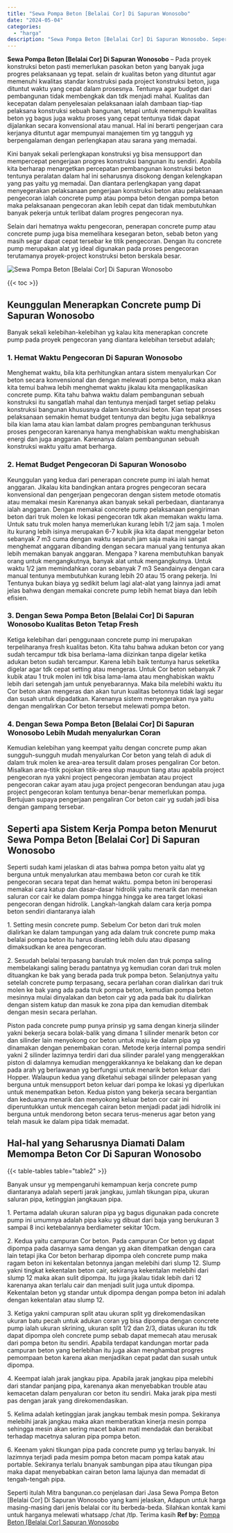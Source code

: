 ```yaml
---
title: "Sewa Pompa Beton [Belalai Cor] Di Sapuran Wonosobo"
date: "2024-05-04"
categories: 
  - "harga"
description: "Sewa Pompa Beton [Belalai Cor] Di Sapuran Wonosobo. Seperti itulah Mitra bangunan.co penjelasan dari Jasa Sewa Pompa Beton [Belalai Cor] Di Sapuran Wonosob..."
---
```


**Sewa Pompa Beton \[Belalai Cor\] Di Sapuran Wonosobo** – Pada proyek konstruksi beton pasti memerlukan pasokan beton yang banyak juga progres pelaksanaan yg tepat. selain dr kualitas beton yang dituntut agar memenuhi kwalitas standar konstruksi pada project konstruksi beton, juga dituntut waktu yang cepat dalam prosesnya. Tentunya agar budget dari pembangunan tidak membengkak dan tdk menjadi mahal. Kualitas dan kecepatan dalam penyelesaian pelaksanaan ialah dambaan tiap-tiap pelaksana konstruksi sebuah bangunan, tetapi untuk menempuh kwalitas beton yg bagus juga waktu proses yang cepat tentunya tidak dapat dijalankan secara konvensional atau manual. Hal ini berarti pengerjaan cara kerjanya dituntut agar mempunyai manajemen tim yg tangguh yg berpengalaman dengan perlengkapan atau sarana yang memadai.

Kini banyak sekali perlengkapan konstruksi yg bisa mensupport dan mempercepat pengerjaan progres konstruksi bangunan itu sendiri. Apabila kita berharap menargetkan percepatan pembangunan konstruksi beton tentunya peralatan dalam hal ini seharusnya disokong dengan kelengkapan yang pas yaitu yg memadai. Dan diantara perlengkapan yang dapat menyegerakan pelaksanaan pengerjaan konstruksi beton atau pelaksanaan pengecoran ialah concrete pump atau pompa beton dengan pompa beton maka pelaksanaan pengecoran akan lebih cepat dan tidak membutuhkan banyak pekerja untuk terlibat dalam progres pengecoran nya.

Selain dari hematnya waktu pengecoran, penerapan concrete pump atau concrete pump juga bisa memelihara kesegaran beton, sebab beton yang masih segar dapat cepat tersebar ke titik pengecoran. Dengan itu concrete pump merupakan alat yg ideal digunakan pada proses pengecoran terutamanya proyek-project konstruksi beton berskala besar.

![Sewa Pompa Beton [Belalai Cor] Di Sapuran Wonosobo](/images/sewa-concrete-pump-32.png)

{{< toc >}}

## Keunggulan Menerapkan Concrete pump Di Sapuran Wonosobo

Banyak sekali kelebihan-kelebihan yg kalau kita menerapkan concrete pump pada proyek pengecoran yang diantara kelebihan tersebut adalah;

### 1\. Hemat Waktu Pengecoran Di Sapuran Wonosobo

Menghemat waktu, bila kita perhitungkan antara sistem menyalurkan Cor beton secara konvensional dan dengan melewati pompa beton, maka akan kita temui bahwa lebih menghemat waktu jikalau kita mengaplikasikan concrete pump. Kita tahu bahwa waktu dalam pembangunan sebuah konstruksi itu sangatlah mahal dan tentunya menjadi target setiap pelaku konstruksi bangunan khususnya dalam konstruksi beton. Kian tepat proses pelaksanaan semakin hemat budget tentunya dan begitu juga sebaliknya bila kian lama atau kian lambat dalam progres pembangunan terkhusus proses pengecoran karenanya hanya menghabiskan waktu menghabiskan energi dan juga anggaran. Karenanya dalam pembangunan sebuah konstruksi waktu yaitu amat berharga.

### 2\. Hemat Budget Pengecoran Di Sapuran Wonosobo

Keunggulan yang kedua dari penerapan concrete pump ini ialah hemat anggaran. Jikalau kita bandingkan antara progres pengecoran secara konvensional dan pengerjaan pengecoran dengan sistem metode otomatis atau memakai mesin Karenanya akan banyak sekali perbedaan, diantaranya ialah anggaran. Dengan memakai concrete pump pelaksanaan pengiriman beton dari truk molen ke lokasi pengecoran tdk akan memakan waktu lama. Untuk satu truk molen hanya memerlukan kurang lebih 1/2 jam saja. 1 molen itu kurang lebih isinya merupakan 6-7 kubik jika kita dapat menggelar beton sebanyak 7 m3 cuma dengan waktu separuh jam saja maka ini sangat menghemat anggaran dibanding dengan secara manual yang tentunya akan lebih memakan banyak anggaran. Mengapa ? karena membutuhkan banyak orang untuk mengangkutnya, banyak alat untuk mengangkutnya. Untuk waktu 1/2 jam memindahkan coran sebanyak 7 m3 Seandainya dengan cara manual tentunya membutuhkan kurang lebih 20 atau 15 orang pekerja. Ini Tentunya bukan biaya yg sedikit belum lagi alat-alat yang lainnya jadi amat jelas bahwa dengan memakai concrete pump lebih hemat biaya dan lebih efisien.

### 3\. Dengan Sewa Pompa Beton \[Belalai Cor\] Di Sapuran Wonosobo Kualitas Beton Tetap Fresh

Ketiga kelebihan dari penggunaan concrete pump ini merupakan terpeliharanya fresh kualitas beton. Kita tahu bahwa adukan beton cor yang sudah tercampur tdk bisa berlama-lama diizinkan tanpa digelar ketika adukan beton sudah tercampur. Karena lebih baik tentunya harus seketika digelar agar tdk cepat setting atau mengeras. Untuk Cor beton sebanyak 7 kubik atau 1 truk molen ini tdk bisa lama-lama atau menghabiskan waktu lebih dari setengah jam untuk penyebarannya. Maka bila melebihi waktu itu Cor beton akan mengeras dan akan turun kualitas betonnya tidak lagi segar dan susah untuk dipadatkan. Karenanya sistem menyegerakan nya yaitu dengan mengalirkan Cor beton tersebut melewati pompa beton.

### 4\. Dengan Sewa Pompa Beton \[Belalai Cor\] Di Sapuran Wonosobo Lebih Mudah menyalurkan Coran

Kemudian kelebihan yang keempat yaitu dengan concrete pump akan sungguh-sungguh mudah menyalurkan Cor beton yang telah di aduk di dalam truk molen ke area-area tersulit dalam proses pengaliran Cor beton. Misalkan area-titik pojokan titik-area slup maupun tiang atau apabila project pengecoran nya yakni project pengecoran jembatan atau project pengecoran cakar ayam atau juga project pengecoran bendungan atau juga project pengecoran kolam tentunya benar-benar memerlukan pompa. Bertujuan supaya pengerjaan pengaliran Cor beton cair yg sudah jadi bisa dengan gampang tersebar.

## Seperti apa Sistem Kerja Pompa beton Menurut Sewa Pompa Beton \[Belalai Cor\] Di Sapuran Wonosobo

Seperti sudah kami jelaskan di atas bahwa pompa beton yaitu alat yg berguna untuk menyalurkan atau membawa beton cor curah ke titik pengecoran secara tepat dan hemat waktu. pompa beton ini beroperasi memakai cara katup dan dasar-dasar hidrolik yaitu menarik dan menekan saluran cor cair ke dalam pompa hingga hingga ke area target lokasi pengecoran dengan hidrolik. Langkah-langkah dalam cara kerja pompa beton sendiri diantaranya ialah

1\. Setting mesin concrete pump. Sebelum Cor beton dari truk molen dialirkan ke dalam tampungan yang ada dalam truk concrete pump maka belalai pompa beton itu harus disetting lebih dulu atau dipasang dimaksudkan ke area pengecoran.

2\. Sesudah belalai terpasang barulah truk molen dan truk pompa saling membelakangi saling beradu pantatnya yg kemudian coran dari truk molen dituangkan ke bak yang berada pada truk pompa beton. Selanjutnya yaitu setelah concrete pump terpasang, secara perlahan coran dialirkan dari truk molen ke bak yang ada pada truk pompa beton, kemudian pompa beton mesinnya mulai dinyalakan dan beton cair yg ada pada bak itu dialirkan dengan sistem katup dan masuk ke zona pipa dan kemudian ditembak dengan mesin secara perlahan.

Piston pada concrete pump punya prinsip yg sama dengan kinerja silinder yakni bekerja secara bolak-balik yang dimana 1 silinder menarik beton cor dan silinder lain menyokong cor beton untuk maju ke dalam pipa yg dinamakan dengan penembakan coran. Metode kerja internal pompa sendiri yakni 2 silinder lazimnya terdiri dari dua silinder paralel yang menggerakkan piston di dalamnya kemudian menggerakkannya ke belakang dan ke depan pada arah yg berlawanan yg berfungsi untuk menarik beton keluar dari Hopper. Walaupun kedua yang diketahui sebagai silinder pelepasan yang berguna untuk mensupport beton keluar dari pompa ke lokasi yg diperlukan untuk menempatkan beton. Kedua piston yang bekerja secara bergantian dan keduanya menarik dan menyokong keluar beton cor cair ini diperuntukkan untuk mencegah cairan beton menjadi padat jadi hidrolik ini berguna untuk mendorong beton secara terus-menerus agar beton yang telah masuk ke dalam pipa tidak memadat.

## Hal-hal yang Seharusnya Diamati Dalam Memompa Beton Cor Di Sapuran Wonosobo

{{< table-tables table="table2" >}}

Banyak unsur yg mempengaruhi kemampuan kerja concrete pump diantaranya adalah seperti jarak jangkau, jumlah tikungan pipa, ukuran saluran pipa, ketinggian jangkauan pipa.

1\. Pertama adalah ukuran saluran pipa yg bagus digunakan pada concrete pump ini umumnya adalah pipa kaku yg dibuat dari baja yang berukuran 3 sampai 8 inci ketebalannya berdiameter sekitar 10cm.

2\. Kedua yaitu campuran Cor beton. Pada campuran Cor beton yg dapat dipompa pada dasarnya sama dengan yg akan ditempatkan dengan cara lain tetapi jika Cor beton berharap dipompa oleh concrete pump maka ragam beton ini kekentalan betonnya jangan melebihi dari slump 12. Slump yakni tingkat kekentalan beton cair, sekiranya kekentalan melebihi dari slump 12 maka akan sulit dipompa. Itu juga jikalau tidak lebih dari 12 karenanya akan terlalu cair dan menjadi sulit juga untuk dipompa. Kekentalan beton yg standar untuk dipompa dengan pompa beton ini adalah dengan kekentalan atau slump 12.

3\. Ketiga yakni campuran split atau ukuran split yg direkomendasikan ukuran batu pecah untuk adukan coran yg bisa dipompa dengan concrete pump ialah ukuran skrining, ukuran split 1/2 dan 2/3, diatas ukuran itu tdk dapat dipompa oleh concrete pump sebab dapat memecah atau merusak dari pompa beton itu sendiri. Apabila terdapat kandungan mortar pada campuran beton yang berlebihan itu juga akan menghambat progres pemompaan beton karena akan menjadikan cepat padat dan susah untuk dipompa.

4\. Keempat ialah jarak jangkau pipa. Apabila jarak jangkau pipa melebihi dari standar panjang pipa, karenanya akan menyebabkan trouble atau kemacetan dalam penyaluran cor beton itu sendiri. Maka jarak pipa mesti pas dengan jarak yang direkomendasikan.

5\. Kelima adalah ketinggian jarak jangkau tembak mesin pompa. Sekiranya melebihi jarak jangkau maka akan memberatkan kinerja mesin pompa sehingga mesin akan sering macet bakan mati mendadak dan berakibat terhadap macetnya saluran pipa pompa beton.

6\. Keenam yakni tikungan pipa pada concrete pump yg terlau banyak. Ini lazimnya terjadi pada mesim pompa beton macam pompa katak atau portable. Sekiranya terlalu bnanyak sambungan pipa atau tikungan pipa maka dapat menyebabkan cairan beton lama lajunya dan memadat di tengah-tengah pipa.

Seperti itulah Mitra bangunan.co penjelasan dari Jasa Sewa Pompa Beton \[Belalai Cor\] Di Sapuran Wonosobo yang kami jelaskan, Adapun untuk harga masing-masing dari jenis belalai cor itu berbeda-beda. Silahkan kontak kami untuk harganya melewati whatsapp /chat /tlp. Terima kasih
**Ref by:** [Pompa Beton [Belalai Cor] Sapuran Wonosobo](https://id.wikipedia.org/wiki/Pompa)
